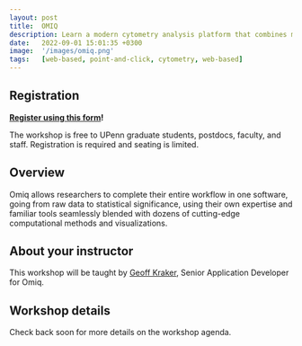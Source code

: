 ```yaml
---
layout: post
title:  OMIQ
description: Learn a modern cytometry analysis platform that combines machine learning and analytical pipelines with classical manual analysis.
date:   2022-09-01 15:01:35 +0300
image:  '/images/omiq.png'
tags:   [web-based, point-and-click, cytometry, web-based]
---
```


## Registration

**[Register using this form](https://forms.gle/ysSGNCCXYTC9VWgW6)!**

The workshop is free to UPenn graduate students, postdocs, faculty, and staff.  Registration is required and seating is limited.

## Overview

Omiq allows researchers to complete their entire workflow in one software, going from raw data to statistical significance, using their own expertise and familiar tools seamlessly blended with dozens of cutting-edge computational methods and visualizations.

## About your instructor

This workshop will be taught by [Geoff Kraker](https://www.linkedin.com/in/geoff-kraker-6018b830), Senior Application Developer for Omiq.

## Workshop details

Check back soon for more details on the workshop agenda.